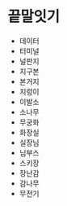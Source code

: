 # 끝말잇기

* 데이터 
* 터미널 
* 널판지
* 지구본
* 본거지
* 지렁이
* 이발소
* 소나무
* 무궁화
* 화장실
* 실장님
* 님부스
* 스키장
* 장난감
* 감나무
* 무전기